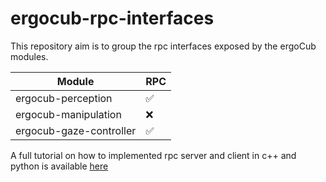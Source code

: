 # ergocub-rpc-interfaces
This repository aim is to group the rpc interfaces exposed by the ergoCub modules.

| Module | RPC | 
|---|---|
| ergocub-perception | ✅ |
| ergocub-manipulation | ❌ |
| ergocub-gaze-controller | ✅ |

A full tutorial on how to implemented rpc server and client in c++ and python is available [here](https://github.com/xEnVrE/thrift-cpp-python-interop)
